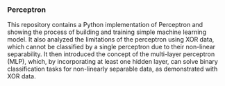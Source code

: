 ### Perceptron

This repository contains a Python implementation of Perceptron and showing the process of building and training simple machine learning model.
It also analyzed the limitations of the perceptron using XOR data, which cannot be classified by a single perceptron due to their non-linear separability. 
It then introduced the concept of the multi-layer perceptron (MLP), which, by incorporating at least one hidden layer, can solve binary classification tasks for non-linearly separable data, as demonstrated with XOR data.
